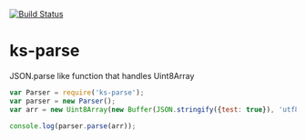 [![Build Status](https://travis-ci.org/kmsheng/ks-parse.svg?branch=master)](https://travis-ci.org/kmsheng/ks-parse) 

# ks-parse
JSON.parse like function that handles Uint8Array

```js
var Parser = require('ks-parse');
var parser = new Parser();
var arr = new Uint8Array(new Buffer(JSON.stringify({test: true}), 'utf8'));

console.log(parser.parse(arr));
```
